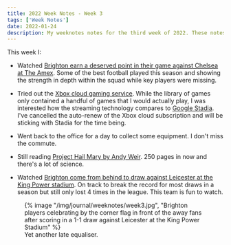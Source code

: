 ```yaml
---
title: 2022 Week Notes - Week 3
tags: ['Week Notes']
date: 2022-01-24
description: My weeknotes notes for the third week of 2022. These notes cover the week starting 17th January.
---
```


This week I:

- Watched [Brighton earn a deserved point in their game against Chelsea at The Amex](https://www.brightonandhovealbion.com/news/2453292/websters-header-bags-albion-another-point-against-chelsea). Some of the best football played this season and showing the strength in depth within the squad while key players were missing.

- Tried out the [Xbox cloud gaming service](https://www.xbox.com/en-GB/play). While the library of games only contained a handful of games that I would actually play, I was interested how the streaming technology compares to [Google Stadia](https://stadia.google.com/). I've cancelled the auto-renew of the Xbox cloud subscription and will be sticking with Stadia for the time being.

- Went back to the office for a day to collect some equipment. I don't miss the commute.

- Still reading [Project Hail Mary by Andy Weir](https://www.andyweirauthor.com/books/project-hail-mary-hc). 250 pages in now and there's a lot of science.

- Watched [Brighton come from behind to draw against Leicester at the King Power stadium](https://www.brightonandhovealbion.com/news/2460221/welbeck-heads-in-again-as-albion-take-deserved-point). On track to break the record for most draws in a season but still only lost 4 times in the league. This team is fun to watch.

<figure>
  {% image "/img/journal/weeknotes/week3.jpg", "Brighton players celebrating by the corner flag in front of the away fans after scoring in a 1-1 draw against Leicester at the King Power Stadium" %}
  <figcaption>Yet another late equaliser.</figcaption>
</figure>
